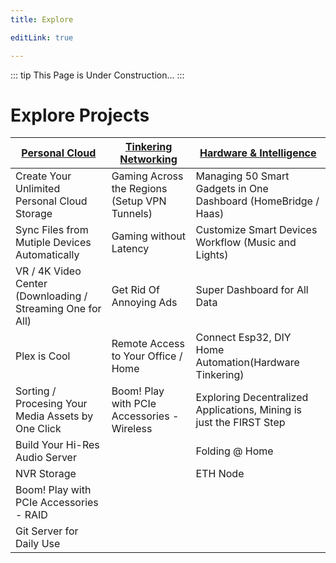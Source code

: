 ```yaml
---
title: Explore

editLink: true

---
```


::: tip
This Page is Under Construction...
:::

# Explore Projects

| [Personal Cloud ](./personal-cloud/)                | [Tinkering Networking](./tinkering-networking/)  | [Hardware & Intelligence](./hardware-n-intelligence/)          |
| ---------------------------------------------------------- | ------------------------------------------------- | -------------------------------------------------------------- |
| Create Your Unlimited Personal Cloud Storage               | Gaming Across the Regions (Setup VPN Tunnels)     | Managing 50 Smart Gadgets in One Dashboard (HomeBridge / Haas) |
| Sync Files from Mutiple Devices Automatically              | Gaming without Latency                            | Customize Smart Devices Workflow (Music and Lights)            |
| VR / 4K Video Center (Downloading / Streaming One for All) | Get Rid Of Annoying Ads                           | Super Dashboard for All Data                                   |
| Plex is Cool                                               | Remote Access to Your Office / Home               | Connect Esp32, DIY Home Automation(Hardware Tinkering)         |
| Sorting / Procesing Your Media Assets by One Click         | Boom! Play with PCIe Accessories - Wireless       | Exploring Decentralized Applications, Mining is just the FIRST Step |
| Build Your Hi-Res Audio Server                             |                                                   | Folding @ Home                                                 |
| NVR Storage                                                |                                                   | ETH Node                                                       |
| Boom! Play with PCIe Accessories - RAID                    |                                                   |                                                                |
| Git Server for Daily Use                                   |                                                   |                                                                |